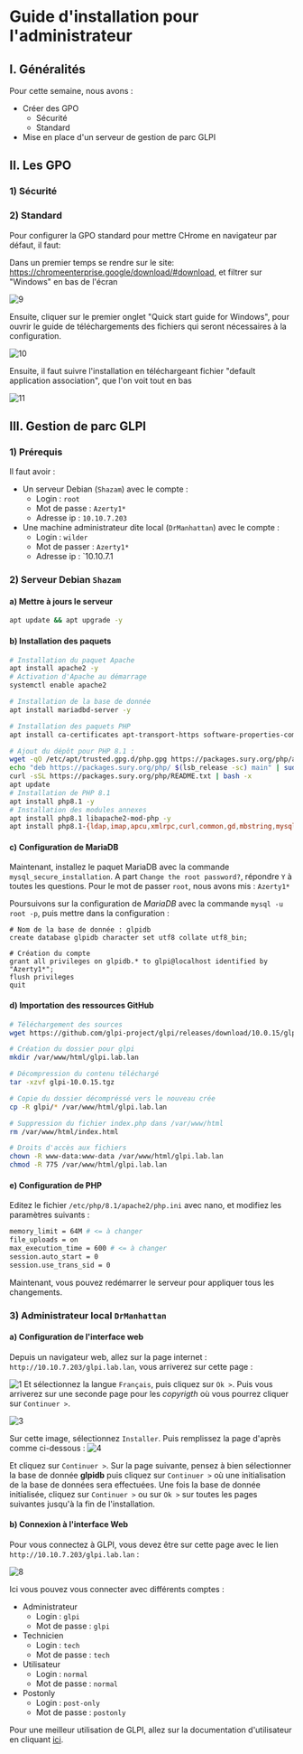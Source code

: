 # Guide d'installation pour l'administrateur
## I. Généralités
Pour cette semaine, nous avons :
  - Créer des GPO
	  - Sécurité
	  - Standard
  - Mise en place d'un serveur de gestion de parc GLPI
## II. Les GPO
### 1) Sécurité

### 2) Standard

Pour configurer la GPO standard pour mettre CHrome en navigateur par défaut, il faut:

Dans un premier temps se rendre sur le site: https://chromeenterprise.google/download/#download, et filtrer sur "Windows" en bas de l'écran

![9](https://github.com/WildCodeSchool/TSSR-BDX-0924-P3-G2/blob/Dev/Ressources/Images/Capture%20d'%C3%A9cran%202025-01-10%20105154.png)

Ensuite, cliquer sur le premier onglet "Quick start guide for Windows", pour ouvrir le guide de téléchargements des fichiers qui seront nécessaires à la configuration.

![10](https://github.com/WildCodeSchool/TSSR-BDX-0924-P3-G2/blob/Dev/Ressources/Images/Capture%20d'%C3%A9cran%202025-01-10%20105215.png)


Ensuite, il faut suivre l'installation en téléchargeant fichier "default application association", que l'on voit tout en bas 

![11](https://github.com/WildCodeSchool/TSSR-BDX-0924-P3-G2/blob/Dev/Ressources/Images/Capture%20d'%C3%A9cran%202025-01-10%20105238.png)


## III. Gestion de parc GLPI
### 1) Prérequis
Il faut avoir :
  - Un serveur Debian (`Shazam`) avec le compte :
	  - Login : `root`
	  - Mot de passe : `Azerty1*`
	  - Adresse ip : `10.10.7.203`
  - Une machine administrateur dite local (`DrManhattan`) avec le compte :
	  - Login : `wilder`
	  - Mot de passer : `Azerty1*`
	  - Adresse ip : `10.10.7.1
### 2) Serveur Debian `Shazam`

#### a) Mettre à jours le serveur
```bash
apt update && apt upgrade -y
```

#### b) Installation des paquets
```bash
# Installation du paquet Apache
apt install apache2 -y
# Activation d'Apache au démarrage
systemctl enable apache2

# Installation de la base de donnée
apt install mariadbd-server -y

# Installation des paquets PHP
apt install ca-certificates apt-transport-https software-properties-common lsb-release curl lsb-release -y

# Ajout du dépôt pour PHP 8.1 :
wget -qO /etc/apt/trusted.gpg.d/php.gpg https://packages.sury.org/php/apt.gpg
echo "deb https://packages.sury.org/php/ $(lsb_release -sc) main" | sudo tee /etc/apt/sources.list.d/php.list
curl -sSL https://packages.sury.org/php/README.txt | bash -x
apt update
# Installation de PHP 8.1
apt install php8.1 -y
# Installation des modules annexes
apt install php8.1 libapache2-mod-php -y
apt install php8.1-{ldap,imap,apcu,xmlrpc,curl,common,gd,mbstring,mysql,xml,intl,zip,bz2} -y
```

#### c) Configuration de MariaDB
Maintenant, installez le paquet MariaDB avec la commande `mysql_secure_installation`. A part `Change the root password?`, répondre `Y` à toutes les questions.
Pour le mot de passer `root`, nous avons mis : `Azerty1*`

Poursuivons sur la configuration de *MariaDB* avec la commande `mysql -u root -p`, puis mettre dans la configuration :
```mysql
# Nom de la base de donnée : glpidb
create database glpidb character set utf8 collate utf8_bin;

# Création du compte
grant all privileges on glpidb.* to glpi@localhost identified by "Azerty1*";
flush privileges
quit
```

#### d) Importation des ressources GitHub
```bash
# Téléchargement des sources
wget https://github.com/glpi-project/glpi/releases/download/10.0.15/glpi-10.0.15.tgz

# Création du dossier pour glpi
mkdir /var/www/html/glpi.lab.lan

# Décompression du contenu téléchargé
tar -xzvf glpi-10.0.15.tgz

# Copie du dossier décompréssé vers le nouveau crée
cp -R glpi/* /var/www/html/glpi.lab.lan

# Suppression du fichier index.php dans /var/www/html
rm /var/www/html/index.html

# Droits d'accès aux fichiers
chown -R www-data:www-data /var/www/html/glpi.lab.lan
chmod -R 775 /var/www/html/glpi.lab.lan
```

#### e) Configuration de PHP
Editez le fichier `/etc/php/8.1/apache2/php.ini` avec nano, et modifiez les paramètres suivants :
```bash
memory_limit = 64M # <= à changer
file_uploads = on
max_execution_time = 600 # <= à changer
session.auto_start = 0
session.use_trans_sid = 0
```

Maintenant, vous pouvez redémarrer le serveur pour appliquer tous les changements.

### 3) Administrateur local `DrManhattan`
#### a) Configuration de l'interface web
Depuis un navigateur web, allez sur la page internet : `http://10.10.7.203/glpi.lab.lan`, vous arriverez sur cette page :

![1](https://github.com/WildCodeSchool/TSSR-BDX-0924-P3-G2/blob/Dev/Ressources/Images/GLPI/1.png)
Et sélectionnez la langue `Français`, puis cliquez sur `Ok >`. Puis vous arriverez sur une seconde page pour les *copyrigth* où vous pourrez cliquer sur `Continuer >`. 

![3](https://github.com/WildCodeSchool/TSSR-BDX-0924-P3-G2/blob/Dev/Ressources/Images/GLPI/3.png)

Sur cette image, sélectionnez `Installer`. Puis remplissez la page d'après comme ci-dessous :
![4](https://github.com/WildCodeSchool/TSSR-BDX-0924-P3-G2/blob/Dev/Ressources/Images/GLPI/4.png)

Et cliquez sur `Continuer >`. Sur la page suivante, pensez à bien sélectionner la base de donnée **glpidb** puis cliquez sur `Continuer >` où une initialisation de la base de données sera effectuées. Une fois la base de donnée initialisée, cliquez sur `Continuer >` ou sur `Ok >` sur toutes les pages suivantes jusqu'à la fin de l'installation.

#### b) Connexion à l'interface Web
Pour vous connectez à GLPI, vous devez être sur cette page avec le lien `http://10.10.7.203/glpi.lab.lan` :

![8](https://github.com/WildCodeSchool/TSSR-BDX-0924-P3-G2/blob/Dev/Ressources/Images/GLPI/8.png)

Ici vous pouvez vous connecter avec différents comptes :
  - Administrateur
	  - Login : `glpi`
	  - Mot de passe : `glpi`
  - Technicien
	  - Login : `tech`
	  - Mot de passe : `tech`
  - Utilisateur
	  - Login : `normal`
	  - Mot de passe : `normal`
  - Postonly
	  - Login : `post-only`
	  - Mot de passe : `postonly`

Pour une meilleur utilisation de GLPI, allez sur la documentation d'utilisateur en cliquant [ici](https://github.com/WildCodeSchool/TSSR-BDX-0924-P3-G2/blob/Dev/S03/S03_USER_GUIDE.md).
